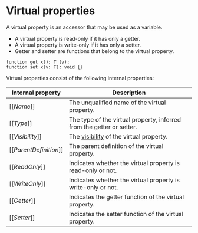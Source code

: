 # Virtual properties

A virtual property is an accessor that may be used as a variable.

* A virtual property is read-only if it has only a getter.
* A virtual property is write-only if it has only a setter.
* Getter and setter are functions that belong to the virtual property.

```
function get x(): T (v);
function set x(v: T): void {}
```

Virtual properties consist of the following internal properties:

| Internal property | Description |
| ----------------- | ----------- |
| \[\[*Name*\]\] | The unqualified name of the virtual property. |
| \[\[*Type*\]\] | The type of the virtual property, inferred from the getter or setter. |
| \[\[*Visibility*\]\] | The [visibility](visibility.md) of the virtual property. |
| \[\[*ParentDefinition*\]\] | The parent definition of the virtual property. |
| \[\[*ReadOnly*\]\] | Indicates whether the virtual property is read-only or not. |
| \[\[*WriteOnly*\]\] | Indicates whether the virtual property is write-only or not. |
| \[\[*Getter*\]\] | Indicates the getter function of the virtual property. |
| \[\[*Setter*\]\] | Indicates the setter function of the virtual property. |